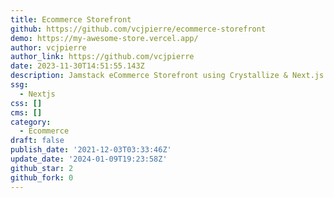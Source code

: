 ```yaml
---
title: Ecommerce Storefront
github: https://github.com/vcjpierre/ecommerce-storefront
demo: https://my-awesome-store.vercel.app/
author: vcjpierre
author_link: https://github.com/vcjpierre
date: 2023-11-30T14:51:55.143Z
description: Jamstack eCommerce Storefront using Crystallize & Next.js
ssg:
  - Nextjs
css: []
cms: []
category:
  - Ecommerce
draft: false
publish_date: '2021-12-03T03:33:46Z'
update_date: '2024-01-09T19:23:58Z'
github_star: 2
github_fork: 0
---
```

